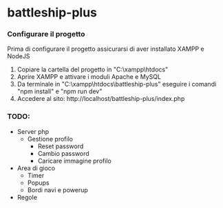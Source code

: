 # battleship-plus

### Configurare il progetto
Prima di configurare il progetto assicurarsi di aver installato XAMPP e NodeJS
1. Copiare la cartella del progetto in "C:\xampp\htdocs"
2. Aprire XAMPP e attivare i moduli Apache e MySQL
3. Da terminale in "C:\xampp\htdocs\battleship-plus" eseguire i comandi "npm install" e "npm run dev"
4. Accedere al sito: http://localhost/battleship-plus/index.php

### TODO:
- Server php
    - Gestione profilo
        - Reset password
        - Cambio password
        - Caricare immagine profilo
- Area di gioco
    - Timer
    - Popups
    - Bordi navi e powerup
- Regole